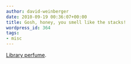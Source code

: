 ```yaml
---
author: david-weinberger
date: 2010-09-19 00:36:07+00:00
title: Gosh, honey, you smell like the stacks!
wordpress_id: 364
tags:
- misc
---
```


[Library perfume](http://www.cbihateperfume.com/in-the-library.html).
